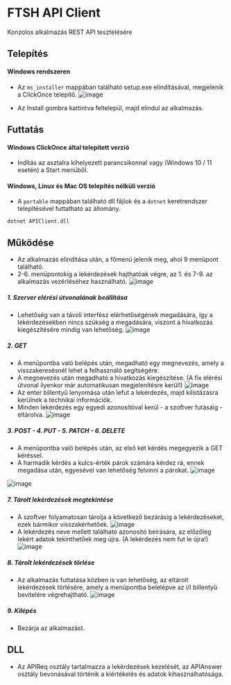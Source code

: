 # FTSH API Client
Konzolos alkalmazás REST API tesztelésére

## Telepítés
#### Windows rendszeren
- Az `ms_installer` mappában található setup.exe elindításával, megjelenik a ClickOnce telepítő.
![image](https://github.com/varsanyib/apiclient/assets/109478771/0ff34c01-1d54-401d-9911-504707202165)

- Az Install gombra kattintva feltelepül, majd elindul az alkalmazás.

## Futtatás
#### Windows ClickOnce által telepített verzió
- Indítás az asztalra kihelyezett parancsikonnal vagy (Windows 10 / 11 esetén) a Start menüből.
#### Windows, Linux és Mac OS telepítés nélküli verzió
- A `portable` mappában található dll fájlok és a `dotnet` keretrendszer telepítésével futtatható az állomány.
```
dotnet APIClient.dll
```

## Működése
- Az alkalmazás elindítása után, a főmenü jelenik meg, ahol 9 menüpont található.
- 2-6. menüpontokig a lekérdezések hajthatóak végre, az 1. és 7-9. az alkalmazás vezérléséhez használható.
![image](https://github.com/varsanyib/apiclient/assets/109478771/9777a1f0-f202-4571-b774-b1d76e21267e)

##### 1. Szerver elérési útvonalának beállítása
- Lehetőség van a távoli interfész elérhetőségének megadására, így a lekérdezésekben nincs szükség a megadására, viszont a hivatkozás kiegészítésére mindig van lehetőség.
![image](https://github.com/varsanyib/apiclient/assets/109478771/608e48cf-7a87-4b3f-bc44-6bb5b0f41b5f)

##### 2. GET
- A menüpontba való belépés után, megadható egy megnevezés, amely a visszakeresésnél lehet a felhasználó segítségére.
- A megnevezés után megadható a hivatkozás kiegészítése. (A fix elérési útvonal ilyenkor már automatikusan megjelenítésre kerül!)
![image](https://github.com/varsanyib/apiclient/assets/109478771/c553f890-962d-4f75-a6d5-68bd2072da48)
- Az enter billentyű lenyomása után lefut a lekérdezés, majd kilistázásra kerülnek a technikai információk.
- Minden lekérdezés egy egyedi azonosítóval kerül - a szoftver futásáig - eltárolva.
![image](https://github.com/varsanyib/apiclient/assets/109478771/c0c9b131-6169-4847-881e-3245804434dc)

##### 3. POST - 4. PUT - 5. PATCH - 6. DELETE
- A menüpontba való belépés után, az első két kérdés megegyezik a GET kéréssel.
- A harmadik kérdés a kulcs-érték párok számára kérdez rá, ennek megadása után, egyesével van lehetőség felvinni a párokat.
![image](https://github.com/varsanyib/apiclient/assets/109478771/091c1463-0978-48b0-af25-8e7c0e873356)

![image](https://github.com/varsanyib/apiclient/assets/109478771/f32c3293-5a8c-4dde-bd50-341a836c3814)

##### 7. Tárolt lekérdezések megtekintése
- A szoftver folyamatosan tárolja a következő bezárásig a lekérdezéseket, ezek bármikor visszakérhetőek.
![image](https://github.com/varsanyib/apiclient/assets/109478771/373d4e9b-9e62-4f23-a303-f819e65e0da3)
- A lekérdezés neve mellett található azonosító beírására, az előzőleg lekért adatok tekinthetőek meg újra. (A lekérdezés nem fut le újra!)
![image](https://github.com/varsanyib/apiclient/assets/109478771/546bcaef-0f66-44e7-86d0-c88dc1ca109b)

##### 8. Tárolt lekérdezések törlése
- Az alkalmazás futtatása közben is van lehetőség, az eltárolt lekérdezések törlésére, amely a menüpontba belelépve az i/I billentyű bevitelére végrehajtható.
![image](https://github.com/varsanyib/apiclient/assets/109478771/72e4fd5a-ade9-4993-9237-5178f43471e0)

##### 9. Kilépés
- Bezárja az alkalmazást.

## DLL
- Az APIReq osztály tartalmazza a lekérdezések kezelését, az APIAnswer osztály bevonásával történik a kiértékelés és adatok kihasználhatósága.
